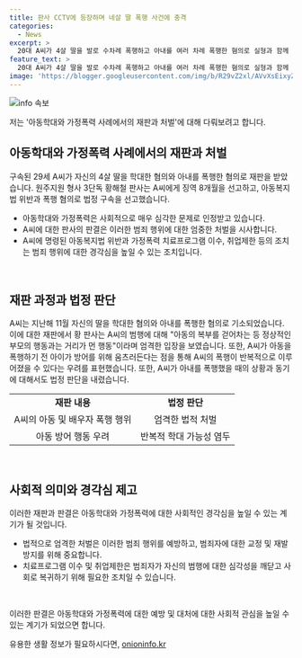 ```yaml
---
title: 판사 CCTV에 등장하며 네살 딸 폭행 사건에 충격
categories:
  - News
excerpt: >
  20대 A씨가 4살 딸을 발로 수차례 폭행하고 아내를 여러 차례 폭행한 혐의로 실형과 함께 법정 구속됐다. 황해철 판사는 아동복지법 위반과 폭력 혐의로 A씨에게 징역 8개월을 선고하고 법정 구속했으며, 아동학대‧가정폭력 치료프로그램을 이수하고 3년간 아동관련 기관 취업을 제한했다. A씨는 지난해 11월에 딸을 학대한 혐의로 기소된 후, 아내에게도 폭행한 혐의로 재판을 받았다. 황 판사는 피고인의 행동을 충격적이라며, 반성이나 심각성을 인지하는 것으로 보이지 않는다고 밝혔다. 
feature_text: >
  20대 A씨가 4살 딸을 발로 수차례 폭행하고 아내를 여러 차례 폭행한 혐의로 실형과 함께 법정 구속됐다. 황해철 판사는 아동복지법 위반과 폭력 혐의로 A씨에게 징역 8개월을 선고하고 법정 구속했으며, 아동학대‧가정폭력 치료프로그램을 이수하고 3년간 아동관련 기관 취업을 제한했다. A씨는 지난해 11월에 딸을 학대한 혐의로 기소된 후, 아내에게도 폭행한 혐의로 재판을 받았다. 황 판사는 피고인의 행동을 충격적이라며, 반성이나 심각성을 인지하는 것으로 보이지 않는다고 밝혔다. 
image: 'https://blogger.googleusercontent.com/img/b/R29vZ2xl/AVvXsEixyZcFfHzMRdzZMjFBmAUKJYCLCGyLL1o632UiGVXcaFdKo_bkvkuCioo0uUKlGfBVcT3P84aROyZIXSBEx3Aw5nCQ3pTgDom1WDC4m8eifvWiAmWEEVb4x6G_l8C0QH225ldMjyaFvpxGEBGNO37VmDTDMHGhJPq73UglMfDca1-0aw/s1600/blogspot.png'
---
```


<p><img src="https://blogger.googleusercontent.com/img/b/R29vZ2xl/AVvXsEixyZcFfHzMRdzZMjFBmAUKJYCLCGyLL1o632UiGVXcaFdKo_bkvkuCioo0uUKlGfBVcT3P84aROyZIXSBEx3Aw5nCQ3pTgDom1WDC4m8eifvWiAmWEEVb4x6G_l8C0QH225ldMjyaFvpxGEBGNO37VmDTDMHGhJPq73UglMfDca1-0aw/s1600/blogspot.png" alt="info 속보" /></p>

<p>저는 '아동학대와 가정폭력 사례에서의 재판과 처벌'에 대해 다뤄보려고 합니다.</p>

<h2 data-ke-size="size26">아동학대와 가정폭력 사례에서의 재판과 처벌</h2>

<p>구속된 29세 A씨가 자신의 4살 딸을 학대한 혐의와 아내를 폭행한 혐의로 재판을 받았습니다. 원주지원 형사 3단독 황해철 판사는 A씨에게 징역 8개월을 선고하고, 아동복지법 위반과 폭행 혐의로 법정 구속을 선고했습니다. </p>

<ul>
  <li>아동학대와 가정폭력은 사회적으로 매우 심각한 문제로 인정받고 있습니다.</li>
  <li>A씨에 대한 판사의 판결은 이러한 범죄 행위에 대한 엄중한 처벌을 시사합니다.</li>
  <li>A씨에 명령된 아동복지법 위반과 가정폭력 치료프로그램 이수, 취업제한 등의 조치는 범죄 행위에 대한 경각심을 높일 수 있는 조치입니다.</li>
</ul>

<p data-ke-size="size16">&nbsp;</p>

<h2 data-ke-size="size24">재판 과정과 법정 판단</h2>

<p>A씨는 지난해 11월 자신의 딸을 학대한 혐의와 아내를 폭행한 혐의로 기소되었습니다. 이에 대한 재판에서 황 판사는 A씨의 범행에 대해 "아동의 복부를 걷어차는 등 정상적인 부모의 행동과는 거리가 먼 행동"이라며 엄격한 입장을 보였습니다. 또한, A씨가 아동을 폭행하기 전 아이가 방어를 위해 움츠러든다는 점을 통해 A씨의 폭행이 반복적으로 이루어졌을 수 있다는 우려를 표현했습니다. 또한, A씨가 아내를 폭행했을 때의 상황과 동기에 대해서도 법정 판단을 내렸습니다.</p>

<table>
  <tr>
    <td style="text-align: center; height: 17px;"><b>재판 내용</b></td>
    <td style="text-align: center; height: 17px;"><b>법정 판단</b></td>
  </tr>
  <tr>
    <td style="text-align: center; height: 17px;">A씨의 아동 및 배우자 폭행 행위</td>
    <td style="text-align: center; height: 17px;">엄격한 법적 처벌</td>
  </tr>
  <tr>
    <td style="text-align: center; height: 17px;">아동 방어 행동 우려</td>
    <td style="text-align: center; height: 17px;">반복적 학대 가능성 염두</td>
  </tr>
</table>

<p data-ke-size="size16">&nbsp;</p>

<h2 data-ke-size="size24">사회적 의미와 경각심 제고</h2>

<p>이러한 재판과 판결은 아동학대와 가정폭력에 대한 사회적인 경각심을 높일 수 있는 계기가 될 것입니다.</p>

<ul>
  <li>법적으로 엄격한 처벌은 이러한 범죄 행위를 예방하고, 범죄자에 대한 교정 및 재발방지를 위해 중요합니다.</li>
  <li>치료프로그램 이수 및 취업제한은 범죄자가 자신의 범행에 대한 심각성을 깨닫고 사회로 복귀하기 위해 필요한 조치일 수 있습니다.</li>
</ul>

<p data-ke-size="size16">&nbsp;</p>

<p>이러한 판결은 아동학대와 가정폭력에 대한 예방 및 대처에 대한 사회적 관심을 높일 수 있는 계기가 되었으면 합니다.</p>
유용한 생활 정보가 필요하시다면, <a href="https://onioninfo.kr" rel="dofollow">onioninfo.kr</a>


